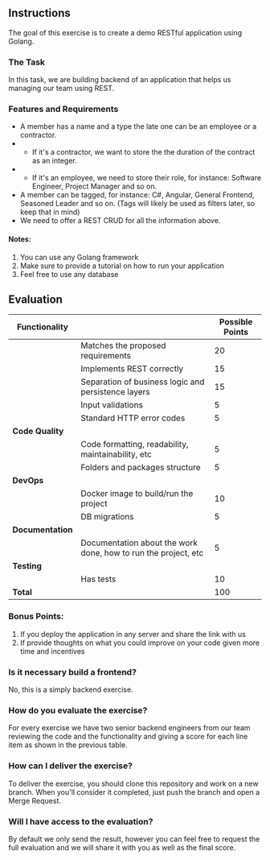 ## Instructions

The goal of this exercise is to create a demo RESTful application using Golang.

### The Task

In this task, we are building backend of an application that helps us managing our team using REST.

### Features and Requirements
- A member has a name and a type the late one can be an employee or a contractor.
- - If it's a contractor, we want to store the the duration of the contract as an integer.
- - If it's an employee, we need to store their role, for instance: Software Engineer, Project Manager and so on.
- A member can be tagged, for instance: C#, Angular, General Frontend, Seasoned Leader and so on. (Tags will likely be used as filters later, so keep that in mind)
- We need to offer a REST CRUD for all the information above.

#### Notes:

1. You can use any Golang framework
2. Make sure to provide a tutorial on how to run your application
3. Feel free to use any database

## Evaluation
| Functionality     |                                                                | Possible Points |
|-------------------|----------------------------------------------------------------|-----------------|
|                   | Matches the proposed requirements                              |              20 |
|                   | Implements REST correctly                                      |              15 |
|                   | Separation of business logic and persistence layers            |              15 |
|                   | Input validations                                              |               5 |
|                   | Standard HTTP error codes                                      |               5 |
| **Code Quality**  |                                                                |                 |
|                   | Code formatting, readability, maintainability, etc             |               5 |
|                   | Folders and packages structure                                 |               5 |
| **DevOps**        |                                                                |                 |
|                   | Docker image to build/run the project                          |              10 |
|                   | DB migrations                                                  |               5 |
| **Documentation** |                                                                |                 |
|                   | Documentation about the work done, how to run the project, etc |               5 |
| **Testing**       |                                                                |                 |
|                   | Has tests                                                      |              10 |
| **Total**         |                                                                |             100 |


### Bonus Points:
1. If you deploy the application in any server and share the link with us
2. If provide thoughts on what you could improve on your code given more time and incentives

### Is it necessary build a frontend?
No, this is a simply backend exercise.

### How do you evaluate the exercise?
For every exercise we have two senior backend engineers from our team reviewing the code and the functionality and giving a score for each line item as shown in the previous table.

### How can I deliver the exercise?
To deliver the exercise, you should clone this repository and work on a new branch. When you'll consider it completed, just push the branch and open a Merge Request.

### Will I have access to the evaluation?
By default we only send the result, however you can feel free to request the full evaluation and we will share it with you as well as the final score.
